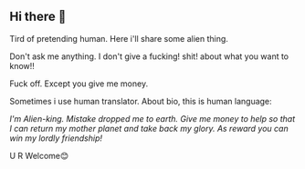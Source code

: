 ## Hi there 👋

Tird of pretending human. Here i'll share some alien thing.

Don't ask me anything. I don't give a fucking! shit! about what you want to know!!

Fuck off. Except you give me money.

Sometimes i use human translator. About bio, this is human language:

_I'm Alien-king. Mistake dropped me to earth. Give me money to help so that I can return my mother planet and take back my glory. As reward you can win my lordly friendship!_

U R Welcome😊


<!--
#### AriatheAlian/AriatheAlian** is a ✨ _special_ ✨ repository because its `README.md` (this file) appears on your GitHub profile.
**Aria here! Fuck yourself.**
**Here are some ideas to get you started:

- 🔭 I’m currently working on ...
- 🌱 I’m currently learning ...
- 👯 I’m looking to collaborate on ...
- 🤔 I’m looking for help with ...
- 💬 Ask me about ...
- 📫 How to reach me: ...
- 😄 Pronouns: ...
- ⚡ Fun fact: ...
-->
